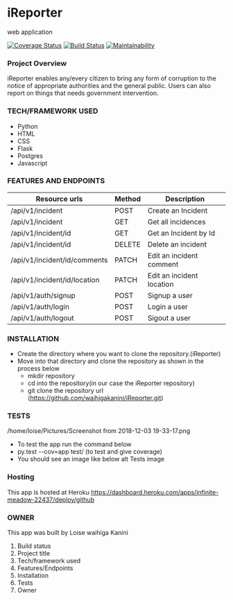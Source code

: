 # iReporter
web application  

[![Coverage Status](https://coveralls.io/repos/github/waihigakanini/iReporter/badge.svg?branch=ft-edit-redflag-%23162297465)](https://coveralls.io/github/waihigakanini/iReporter?branch=ft-edit-redflag-%23162297465)
[![Build Status](https://travis-ci.org/waihigakanini/iReporter.svg?branch=ft-edit-redflag-%23162297465)](https://travis-ci.org/waihigakanini/iReporter) [![Maintainability](https://api.codeclimate.com/v1/badges/4cf68f45754d4bafa352/maintainability)](https://codeclimate.com/github/waihigakanini/iReporter/maintainability)

### Project Overview
iReporter enables any/every citizen to bring any form of corruption to the notice of appropriate authorities and the general public. Users can also report on things that needs government intervention.

### TECH/FRAMEWORK USED
- Python
- HTML
- CSS
- Flask
- Postgres
- Javascript

### FEATURES AND ENDPOINTS

|Resource urls                                    | Method     | Description               |
|-------------------------------------------------|------------|---------------------------|
| /api/v1/incident                                |   POST     | Create an Incident        |
| /api/v1/incident                                |   GET      | Get all incidences        |
| /api/v1/incident/id                             |   GET      | Get an Incident by Id     |
| /api/v1/incident/id                             |   DELETE   | Delete an incident        |
| /api/v1/incident/id/comments                    |   PATCH    | Edit an incident comment  |
| /api/v1/incident/id/location                    |   PATCH    | Edit an incident location |
| /api/v1/auth/signup                             |   POST     | Signup a user             |
| /api/v1/auth/login                              |   POST     | Login a user              |
| /api/v1/auth/logout                             |   POST     | Sigout a user             |


### INSTALLATION
- Create the directory where you want to clone the repository.(iReporter)
- Move into that directory and clone the repository as shown in the process below
    - mkdir repository
    - cd into the repository(in our case the iReporter repository)
    - git clone the repository url (https://github.com/waihigakanini/iReporter.git)


### TESTS

/home/loise/Pictures/Screenshot from 2018-12-03 19-33-17.png


- To test the app run the command below
- py.test --cov=app test/ (to test and give coverage)
- You should see an image like below alt Tests image
### Hosting
This app is hosted at Heroku 
https://dashboard.heroku.com/apps/infinite-meadow-22437/deploy/github

### OWNER

This app was built by Loise waihiga Kanini 




1. Build status
2. Project title
3. Tech/framework used
4. Features/Endpoints
5. Installation
6. Tests
7. Owner
